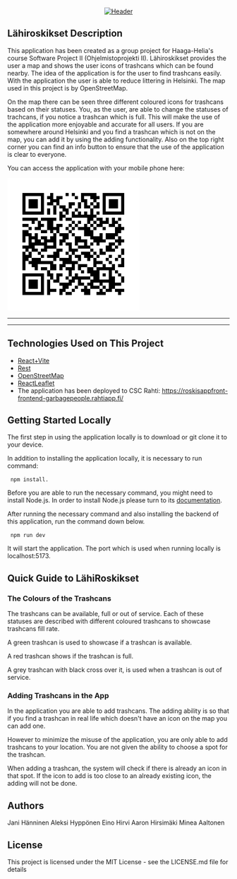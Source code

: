 <!--LOGO -->
<br/>
<p align="center">
    <a href="https://github.com/Garbage-people/roskisAppFront">
    <img src="public/images/LähiroskiksetLogo.png" alt="Header">
    </a>
</p>

## Lähiroskikset Description
This application has been created as a group project for Haaga-Helia's course Software Project II (Ohjelmistoprojekti II). Lähiroskikset provides the user a map and shows the user icons of trashcans which can be found nearby. The idea of the application is for the user to find trashcans easily. With the application the user is able to reduce littering in Helsinki. The map used in this project is by OpenStreetMap.

On the map there can be seen three different coloured icons for trashcans based on their statuses. You, as the user, are able to change the statuses of trachcans, if you notice a trashcan which is full. This will make the use of the application more enjoyable and accurate for all users. If you are somewhere around Helsinki and you find a trashcan which is not on the map, you can add it by using the adding functionality. Also on the top right corner you can find an info button to ensure that the use of the application is clear to everyone.

You can access the application with your mobile phone here: 

![QRcode to CSC Rahti deployment](https://github.com/Garbage-people/roskisAppFront/blob/main/public/images/frontend_qrkoodi_rahti.png)

***
***
## Technologies Used on This Project

* [React+Vite](https://vitejs.dev/guide/)
* [Rest](https://spring.io/projects/spring-restdocs)
* [OpenStreetMap](https://www.openstreetmap.org/about)
* [ReactLeaflet](https://react-leaflet.js.org/)
* The application has been deployed to CSC Rahti: https://roskisappfront-frontend-garbagepeople.rahtiapp.fi/

## Getting Started Locally

The first step in using the application locally is to download or git clone it to your device.

In addition to installing the application locally, it is necessary to run command:
```
 npm install. 
```

Before you are able to run the necessary command, you might need to install Node.js. In order to install Node.js please turn to its [documentation](https://nodejs.org/docs/latest/api/).

After running the necessary command and also installing the backend of this application, run the command down below. 

```
 npm run dev 
```

It will start the application. The port which is used when running locally is localhost:5173.

## Quick Guide to LähiRoskikset

### The Colours of the Trashcans

The trashcans can be available, full or out of service. Each of these statuses are described with different coloured trashcans to showcase trashcans fill rate.

A green trashcan is used to showcase if a trashcan is available.

A red trashcan shows if the trashcan is full.

A grey trashcan with black cross over it, is used when a trashcan is out of service.

### Adding Trashcans in the App

In the application you are able to add trashcans. The adding ability is so that if you find a trashcan in real life which doesn't have an icon on the map you can add one.

However to minimize the misuse of the application, you are only able to add trashcans to your location. You are not given the ability to choose a spot for the trashcan. 

When adding a trashcan, the system will check if there is already an icon in that spot. If the icon to add is too close to an already existing icon, the adding will not be done. 


## Authors
Jani Hänninen
Aleksi Hyppönen
Eino Hirvi
Aaron Hirsimäki
Minea Aaltonen

## License
This project is licensed under the MIT License - see the LICENSE.md file for details
